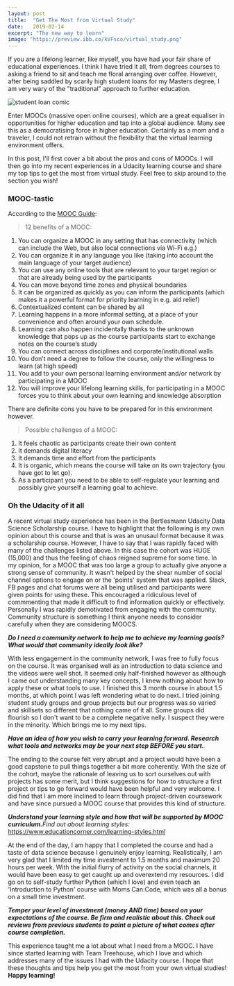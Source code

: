```yaml
---
layout: post
title:  "Get The Most from Virtual Study"
date:   2019-02-14
excerpt: "The new way to learn"
image: "https://preview.ibb.co/kVFsco/virtual_study.png"
---
```


If you are a lifelong learner, like myself, you have had your fair share of educational experiences. I think I have tried it all, from degrees courses to asking a friend to sit and teach me floral arranging over coffee. However, after being saddled by scarily high student loans for my Masters degree, I am very wary of the "traditional" approach to further education.  

![student loan comic](https://image.ibb.co/icmhco/16a9bc3ee4eb32a87c18cd3c713ef07c.jpg)

Enter MOOCs (massive open online courses), which are a great equaliser in opportunities for higher education and tap into a global audience. Many see this as a democratising force in higher education. Certainly as a mom and a traveler, I could not retrain without the flexibility that the virtual learning environment offers.

In this post, I'll first cover a bit about the pros and cons of MOOCs. I will then go into my recent experiences in a Udacity learning course and share my top tips to get the most from virtual study. Feel free to skip around to the section you wish!

### MOOC-tastic

According to the [MOOC Guide](http://moocguide.wikispaces.com/2.+Benefits+and+challenges+of+a+MOOC):
>12 benefits of a MOOC:
1.    You can organize a MOOC in any setting that has connectivity (which can include the Web, but also local connections via Wi-Fi e.g.)
2.    You can organize it in any language you like (taking into account the main language of your target audience)
3.    You can use any online tools that are relevant to your target region or that are already being used by the participants
4.    You can move beyond time zones and physical boundaries
5.    It can be organized as quickly as you can inform the participants (which makes it a powerful format for priority learning in e.g. aid relief)
6.    Contextualized content can be shared by all
7.    Learning happens in a more informal setting, at a place of your convenience and often around your own schedule.
8.    Learning can also happen incidentally thanks to the unknown knowledge that pops up as the course participants start to exchange notes on the course’s study
9.    You can connect across disciplines and corporate/institutional walls
10.   You don’t need a degree to follow the course, only the willingness to learn (at high speed)
11.   You add to your own personal learning environment and/or network by participating in a MOOC
12.   You will improve your lifelong learning skills, for participating in a MOOC forces you to think about your own learning and knowledge absorption

There are definite cons you have to be prepared for in this environment however.
>Possible challenges of a MOOC:
1.    It feels chaotic as participants create their own content
2.    It demands digital literacy
3.    It demands time and effort from the participants
4.    It is organic, which means the course will take on its own trajectory (you have got to let go).
5.    As a participant you need to be able to self-regulate your learning and possibly give yourself a learning goal to achieve.

### Oh the Udacity of it all

A recent virtual study experience has been in the Bertlesmann Udacity Data Science Scholarship course. I have to highlight that the following is my own opinion about this course and that is was an unusaul format because it was a scholarship course. However, I have to say that I was rapidly faced with many of the challenges listed above. In this case the cohort was HUGE (15,000) and thus the feeling of chaos reigned supreme for some time. In my opinion, for a MOOC that was too large a group to actually give anyone a strong sense of community. It wasn't helped by the shear number of social channel options to engage on or the 'points' system that was applied. Slack, FB pages and chat forums were all being utilised and participants were given points for using these. This encouraged a ridiculous level of commmenting that made it difficult to find information quickly or effectively. Personally I was rapidly demotivated from engaging with the community. Community structure is something I think anyone needs to consider carefully when they are considering MOOCS. 

 ***Do I need a community network to help me to achieve my learning goals? What would that community ideally look like?***

With less engagement in the community network, I was free to fully focus on the course. It was organised well as an introduction to data science and the videos were well shot. It seemed only half-finished however as although I came out understanding many key concepts, I knew nothing about how to apply these or what tools to use. I finished this 3 month course in about 1.5 months, at which point I was left wondering what to do next. I tried joining student study groups and group projects but our progress was so varied and skillsets so different that nothing came of it all. Some groups did flourish so I don't want to be a complete negative nelly. I suspect they were in the minority. Which brings me to my next tips.

***Have an idea of how you wish to carry your learning forward. Research what tools and networks may be your next step BEFORE you start.***

The ending to the course felt very abrupt and a project would have been a good capstone to pull things together a bit more coherently. With the size of the cohort, maybe the rationale of leaving us to sort ourselves out with projects has some merit, but I think suggestions for how to structure a first project or tips to go forward would have been helpful and very welcome. I did find that I am more inclined to learn through project-driven coursework and have since pursued a MOOC course that provides this kind of structure.

***Understand your learning style and how that will be supported by MOOC curriculum.***_Find out about learning styles:_ <https://www.educationcorner.com/learning-styles.html>

At the end of the day, I am happy that I completed the course and had a taste of data science because I genuinely enjoy learning. Realistically, I am very glad that I limited my time investment to 1.5 months and maximum 20 hours per week. With the initial flurry of activity on the social channels, it would have been easy to get caught up and overextend my resources. I did go on to self-study further Python (which I love) and even teach an 'Introduction to Python' course with Moms Can:Code, which was all a bonus on a small time investment. 

***Temper your level of investment (money AND time) based on your expectations of the course. Be firm and realistic about this. Check out reviews from previous students to paint a picture of what comes after course completion.***

This experience taught me a lot about what I need from a MOOC. I have since started learning with Team Treehouse, which I love and which addresses many of the issues I had with the Udacity course. I hope that these thoughts and tips help you get the most from your own virtual studies! **Happy learning!**

